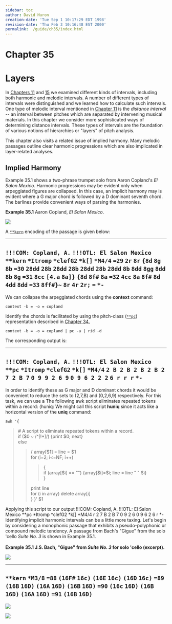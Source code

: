 ```yaml
---
sidebar: toc
author: David Huron
creation-date: 'Tue Sep 1 10:17:29 EDT 1998'
revision-date: 'Thu Feb 3 10:16:48 EST 2000'
permalink:	/guide/ch35/index.html
---
```



Chapter 35
=========

Layers
======

In [Chapters 11](/guide/ch11) and [15](/guide/ch15) we examined
different kinds of intervals, including both harmonic and melodic
intervals. A number of different types of intervals were distinguished
and we learned how to calculate such intervals. One type of melodic
interval mentioned in [Chapter 11](/guide/ch11) is the *distance
interval* \-- an interval between pitches which are separated by
intervening musical materials. In this chapter we consider more
sophisticated ways of determining distance intervals. These types of
intervals are the foundation of various notions of hierarchies or
\"layers\" of pitch analysis.

This chapter also visits a related issue of implied harmony. Many
melodic passages outline clear harmonic progressions which are also
implicated in layer-related analyses.

<a name ="Implied_Harmony"></a>

Implied Harmony
---------------

Example 35.1 shows a two-phrase trumpet solo from Aaron Copland\'s *El
Salon Mexico*. Harmonic progressions may be evident only when
arpeggiated figures are collapsed. In this case, an implicit harmony may
is evident where a G major chord is followed by a D dominant seventh
chord. The barlines provide convenient ways of parsing the harmonies.

**Example 35.1** Aaron Copland, *El Salon Mexico*.

![](guide.figures/guide35.4.gif)

A [`**kern`](/rep/kern) encoding of the passage is
given below:

  ---------------------------
  `!!!COM: Copland, A.`
  `!!!OTL: El Salon Mexico`
  `**kern`
  `*Itromp`
  `*clefG2`
  `*k[]`
  `*M4/4`
  `=29`
  `2r`
  `8r`
  `{8d`
  `8g`
  `8b`
  `=30`
  `28dd`
  `28b`
  `28dd`
  `28b`
  `28dd`
  `28b`
  `28dd`
  `8b`
  `8dd`
  `8gg`
  `8dd`
  `8b`
  `8g`
  `=31`
  `8cc`
  `[4.a`
  `8a]}`
  `{8d`
  `8f#`
  `8a`
  `=32`
  `4cc`
  `8a`
  `8f#`
  `8d`
  `4dd`
  `8dd`
  `=33`
  `8ff#}~`
  `8r`
  `4r`
  `2r;`
  `=`
  `*-`
  ---------------------------
We can collapse the arpeggiated chords using the **context** command:

`context -b = -o = copland`

Identify the chords is facilitated by using the pitch-class
([`**pc`](/rep/pc)) representation described in
[Chapter 34.](/guide/ch34)

`context -b = -o = copland | pc -a | rid -d`

The corresponding output is:

  -----------------------------
  `!!!COM: Copland, A.`
  `!!!OTL: El Salon Mexico`
  `**pc`
  `*Itromp`
  `*clefG2`
  `*k[]`
  `*M4/4`
  `2 B 2 B 2 B 2 B 2 7 2 B 7`
  `0 9 9 2 6 9`
  `0 9 6 2 2 2`
  `6 r r r`
  `*-`
  -----------------------------
In order to identify these as G major and D dominant chords it would be
convenient to reduce the sets to (2,7,B) and (0,2,6,9) respectively. For
this task, we can use a The following awk script eliminates repeated
tokens within a record: (huniq: We might call this script **huniq**
since it acts like a horizontal version of the **uniq** command:

`awk '{`
> \# A script to eliminate repeated tokens within a record.\
> if (\$0 \~ /\^\[!\*\]/) {print \$0; next}\
> else
> > { array\[\$1\] = line = \$1\
> > for (i=2; i\<=NF; i++)
> >
> > > {\
> > > if (array\[\$i\] == \"\") {array\[\$i\]=\$i; line = line \" \"
> > > \$i}\
> > > }
> >
> > print line\
> > for (i in array) delete array\[i\]\
> > }
> }\' \$1

Applying this script to our output !!!COM: Copland, A. !!!OTL: El Salon
Mexico \*\*pc \*Itromp \*clefG2 \*k\[\] \*M4/4 r 2 7 B 2 B 7 0 9 2 6 0 9
6 2 6 r \*- Identifying implicit harmonic intervals can be a little more
taxing. Let\'s begin by considering a monophonic passage that exhibits a
pseudo-polyphonic or compound melodic tendency. A passage from Bach\'s
\"Gigue\" from the solo \'cello *Suite No. 3* is shown in Example 35.1.\
\
**Example 35.1 J.S. Bach, \"Gigue\" from *Suite No. 3* for solo \'cello
(excerpt).**

![](guide.figures/guide35.1.gif)

  ----------
  `**kern`
  `*M3/8`
  `=88`
  `(16F#`
  `16c)`
  `(16E`
  `16c)`
  `(16D`
  `16c)`
  `=89`
  `(16B`
  `16D)`
  `(16A`
  `16D)`
  `(16B`
  `16D)`
  `=90`
  `(16c`
  `16D)`
  `(16B`
  `16D)`
  `(16A`
  `16D)`
  `=91`
  `(16B`
  `16D)`
  ----------
![](guide.figures/guide35.2.gif)

![](guide.figures/guide35.3.gif)

